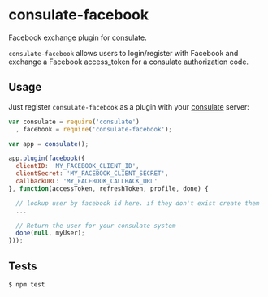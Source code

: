 consulate-facebook
==================

Facebook exchange plugin for [consulate](https://github.com/consulate/consulate).

`consulate-facebook` allows users to login/register with Facebook and exchange
a Facebook access_token for a consulate authorization code.

Usage
-----

Just register `consulate-facebook` as a plugin with your [consulate](https://github.com/consulate/consulate) server:

```js
var consulate = require('consulate')
  , facebook = require('consulate-facebook');

var app = consulate();

app.plugin(facebook({
  clientID: 'MY_FACEBOOK_CLIENT_ID',
  clientSecret: 'MY_FACEBOOK_CLIENT_SECRET',
  callbackURL: 'MY_FACEBOOK_CALLBACK_URL'
}, function(accessToken, refreshToken, profile, done) {

  // lookup user by facebook id here. if they don't exist create them
  ...

  // Return the user for your consulate system
  done(null, myUser);
}));
```

Tests
-----

```sh
$ npm test
```
